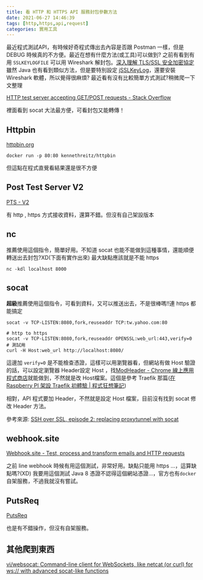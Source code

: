 ```yaml
---
title: 看 HTTP 和 HTTPS API 服務封包參數方法
date: 2021-06-27 14:46:39
tags: [http,https,api,request]
categories: 實用工具
---
```



最近程式測試API，有時候好奇程式傳出去內容是否跟 Postman 一樣，但是 DEBUG 時候真的不方便。最近在想有什麼方法(或工具)可以做到?
之前有看到有用 `SSLKEYLOGFILE` 可以用 Wireshark 解封包。[深入理解 TLS/SSL 安全加密協定](https://www.facebook.com/119279178101235/videos/374050803968418)
雖然 Java 也有看到類似方法，但是要特別設定 [jSSLKeyLog](https://jsslkeylog.github.io/)，還要安裝 Wireshark 軟體，所以覺得很麻煩?
最近看有沒有比較簡單方式測試?稍微爬一下文整理

[HTTP test server accepting GET/POST requests - Stack Overflow](https://stackoverflow.com/questions/5725430/http-test-server-accepting-get-post-requests/)


裡面看到 socat 大法最方便，可看封包又能轉傳！

<!--more-->

## Httpbin

[httpbin.org](https://httpbin.org/)

```shell=
docker run -p 80:80 kennethreitz/httpbin
```

但這點在程式直覺看結果還是很不方便

## Post Test Server V2


[PTS - V2](http://ptsv2.com/)

有 http , https 方式接收資料，還算不錯。但沒有自己架設版本

## nc

推薦使用這個指令，簡單好用。不知道 socat 也能不能做到這種事情，還能順便轉送出去封包?XD(下面有實作出來)
最大缺點應該就是不能 https 

```shell=
nc -kdl localhost 8000

```

## socat 

**超級**推薦使用這個指令，可看到資料，又可以推送出去，不是很棒嗎!!連 https 都能搞定

```shell=
socat -v TCP-LISTEN:8080,fork,reuseaddr TCP:tw.yahoo.com:80
```

```shell=
# http to https
socat -v TCP-LISTEN:8080,fork,reuseaddr OPENSSL:web_url:443,verify=0
# 測試用
curl -H Host:web_url http://localhost:8080/
```

這邊加 `verify=0` 是不能檢查憑證，這樣可以用瀏覽器看，但網站有做 Host 驗證的話，可以設定瀏覽器 Header設定 Host ，找[ModHeader - Chrome 線上應用程式商店](https://chrome.google.com/webstore/detail/modheader/idgpnmonknjnojddfkpgkljpfnnfcklj/related)就能做到，不然就是改 Host檔案。這個是參考 Traefik 那篇([在 Raspberry PI 架設 Traefik 初體驗 | 程式狂想筆記](https://malagege.github.io/blog/2020/10/13/%E5%9C%A8-Raspberry-PI-%E6%9E%B6%E8%A8%AD-Traefik-%E5%88%9D%E9%AB%94%E9%A9%97/#%E6%B8%AC%E8%A9%A6%E6%96%B9%E6%B3%95))

相對，API 程式要加 Header，不然就是設定 Host 檔案，目前沒有找到 socat 修改 Header 方法。

參考來源: [SSH over SSL, episode 2: replacing proxytunnel with socat](https://blog.chmd.fr/ssh-over-ssl-episode-2-replacing-proxytunnel-with-socat.html)

## webhook.site

[Webhook.site - Test, process and transform emails and HTTP requests](https://webhook.site/)

之前 line webhook 時候有用這個測試，非常好用。缺點只能用 https ...，這算缺點嗎?(XD)
我要用這個測試 Java 8 憑證不認得這個網站憑證...，官方也有`docker` 自架服務，不過我就沒有嘗試。


## PutsReq 

[PutsReq](https://putsreq.com/)

也是有不錯操作，但沒有自架服務。



## 其他爬到東西

[vi/websocat: Command-line client for WebSockets, like netcat (or curl) for ws:// with advanced socat-like functions](https://github.com/vi/websocat)
